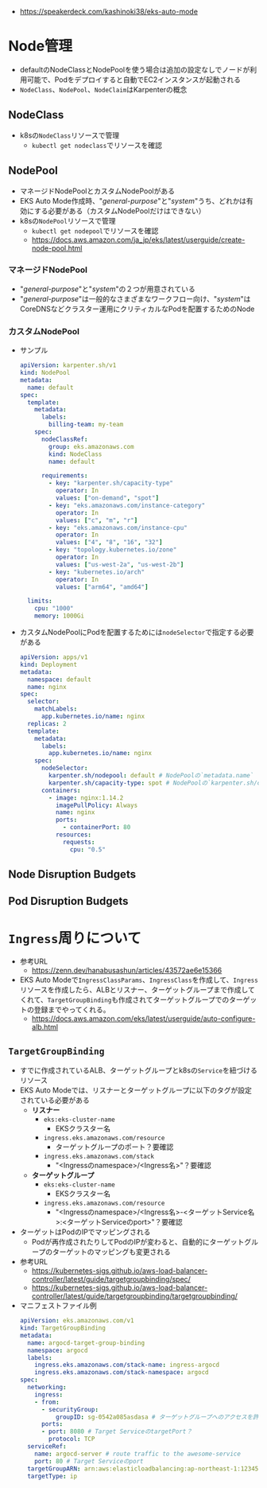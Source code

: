 - https://speakerdeck.com/kashinoki38/eks-auto-mode

# Node管理
- defaultのNodeClassとNodePoolを使う場合は追加の設定なしでノードが利用可能で、Podをデプロイすると自動でEC2インスタンスが起動される
- `NodeClass`、`NodePool`、`NodeClaim`はKarpenterの概念

## NodeClass
- k8sの`NodeClass`リソースで管理
  - `kubectl get nodeclass`でリソースを確認

## NodePool
- マネージドNodePoolとカスタムNodePoolがある
- EKS Auto Mode作成時、"*general-purpose*"と"*system*"うち、どれかは有効にする必要がある（カスタムNodePoolだけはできない）
- k8sの`NodePool`リソースで管理
  - `kubectl get nodepool`でリソースを確認
  - https://docs.aws.amazon.com/ja_jp/eks/latest/userguide/create-node-pool.html

### マネージドNodePool
- "*general-purpose*"と"*system*"の２つが用意されている
- "*general-purpose*"は一般的なさまざまなワークフロー向け、"*system*"はCoreDNSなどクラスター運用にクリティカルなPodを配置するためのNode

### カスタムNodePool
- サンプル  
  ```yaml
  apiVersion: karpenter.sh/v1
  kind: NodePool
  metadata:
    name: default
  spec:
    template:
      metadata:
        labels:
          billing-team: my-team
      spec:
        nodeClassRef:
          group: eks.amazonaws.com
          kind: NodeClass
          name: default

        requirements:
          - key: "karpenter.sh/capacity-type"
            operator: In
            values: ["on-demand", "spot"]
          - key: "eks.amazonaws.com/instance-category"
            operator: In
            values: ["c", "m", "r"]
          - key: "eks.amazonaws.com/instance-cpu"
            operator: In
            values: ["4", "8", "16", "32"]
          - key: "topology.kubernetes.io/zone"
            operator: In
            values: ["us-west-2a", "us-west-2b"]
          - key: "kubernetes.io/arch"
            operator: In
            values: ["arm64", "amd64"]

    limits:
      cpu: "1000"
      memory: 1000Gi
  ```
- カスタムNodePoolにPodを配置するためには`nodeSelector`で指定する必要がある  
  ```yaml
  apiVersion: apps/v1
  kind: Deployment
  metadata:
    namespace: default
    name: nginx
  spec:
    selector:
      matchLabels:
        app.kubernetes.io/name: nginx
    replicas: 2
    template:
      metadata:
        labels:
          app.kubernetes.io/name: nginx
      spec:
        nodeSelector:
          karpenter.sh/nodepool: default # NodePoolの`metadata.name`
          karpenter.sh/capacity-type: spot # NodePoolの`karpenter.sh/capacity-type`を指定
        containers:
          - image: nginx:1.14.2
            imagePullPolicy: Always
            name: nginx
            ports:
              - containerPort: 80
            resources:
              requests:
                cpu: "0.5"
  ```

## Node Disruption Budgets


## Pod Disruption Budgets


# `Ingress`周りについて
- 参考URL
  - https://zenn.dev/hanabusashun/articles/43572ae6e15366
- EKS Auto Modeで`IngressClassParams`、`IngressClass`を作成して、`Ingress`リソースを作成したら、ALBとリスナー、ターゲットグループまで作成してくれて、`TargetGroupBinding`も作成されてターゲットグループでのターゲットの登録までやってくれる。
  - https://docs.aws.amazon.com/eks/latest/userguide/auto-configure-alb.html

## `TargetGroupBinding`
- すでに作成されているALB、ターゲットグループとk8sの`Service`を紐づけるリソース
- EKS Auto Modeでは、リスナーとターゲットグループに以下のタグが設定されている必要がある
  - **リスナー**
    - `eks:eks-cluster-name`
      - EKSクラスター名
    - `ingress.eks.amazonaws.com/resource`
      - ターゲットグループのポート？要確認
    - `ingress.eks.amazonaws.com/stack`
      - "<Ingressのnamespace>/<Ingress名>"？要確認
  - **ターゲットグループ**
    - `eks:eks-cluster-name`
      - EKSクラスター名
    - `ingress.eks.amazonaws.com/resource`
      - "<Ingressのnamespace>/<Ingress名>-<ターゲットService名>:<ターゲットServiceのport>"？要確認
- ターゲットはPodのIPでマッピングされる
  - Podが再作成されたりしてPodのIPが変わると、自動的にターゲットグループのターゲットのマッピングも変更される
- 参考URL
  - https://kubernetes-sigs.github.io/aws-load-balancer-controller/latest/guide/targetgroupbinding/spec/
  - https://kubernetes-sigs.github.io/aws-load-balancer-controller/latest/guide/targetgroupbinding/targetgroupbinding/
- マニフェストファイル例  
  ```yaml
  apiVersion: eks.amazonaws.com/v1
  kind: TargetGroupBinding
  metadata:
    name: argocd-target-group-binding
    namespace: argocd
    labels:
      ingress.eks.amazonaws.com/stack-name: ingress-argocd
      ingress.eks.amazonaws.com/stack-namespace: argocd
  spec:
    networking:
      ingress:
      - from:
        - securityGroup:
            groupID: sg-0542a085asdasa # ターゲットグループへのアクセスを許可するセキュリティグループ（ロードバランサーに設定されているSGを指定）
        ports:
        - port: 8080 # Target ServiceのtargetPort？
          protocol: TCP
    serviceRef:
      name: argocd-server # route traffic to the awesome-service
      port: 80 # Target Serviceのport
    targetGroupARN: arn:aws:elasticloadbalancing:ap-northeast-1:123456789:targetgroup/argocd-tg/abcdefghijklmnop
    targetType: ip
  ```